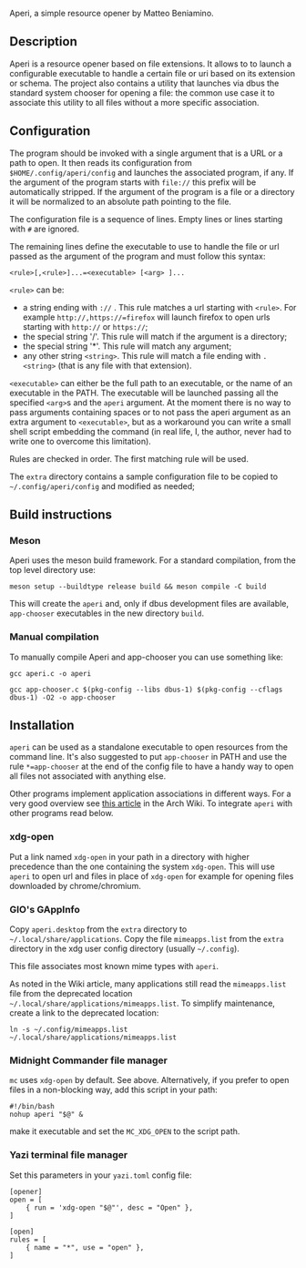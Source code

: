 Aperi, a simple resource opener by Matteo Beniamino.

## Description

Aperi is a resource opener based on file extensions. It allows to to launch a
configurable executable to handle a certain file or uri based on its extension
or schema. The project also contains a utility that launches via dbus the
standard system chooser for opening a file: the common use case it to associate
this utility to all files without a more specific association.

## Configuration

The program should be invoked with a single argument that is a URL or a path to
open. It then reads its configuration from `$HOME/.config/aperi/config` and
launches the associated program, if any. If the argument of the program starts
with `file://` this prefix will be automatically stripped. If the argument of
the program is a file or a directory it will be normalized to an absolute path
pointing to the file.

The configuration file is a sequence of lines. Empty lines or lines starting
with `#` are ignored.

The remaining lines define the executable to use to handle the file or url
passed as the argument of the program and must follow this syntax:

`<rule>[,<rule>]...=<executable> [<arg> ]...`

`<rule>` can be:

 * a string ending with `://` . This rule matches a url starting with `<rule>`.
   For example `http://,https://=firefox` will launch firefox to open urls
   starting with `http://` or `https://`;
 * the special string '/'. This rule will match if the argument is a directory;
 * the special string '\*'. This rule will match any argument;
 * any other string `<string>`. This rule will match a file ending with
   `.<string>` (that is any file with that extension).

`<executable>` can either be the full path to an executable, or the name of an
executable in the PATH. The executable will be launched passing all the specified
`<arg>`s and the `aperi` argument.
At the moment there is no way to pass arguments containing spaces or to not pass
the aperi argument as an extra argument to `<executable>`, but as a workaround
you can write a small shell script embedding the command (in real life, I,
the author, never had to write one to overcome this limitation).

Rules are checked in order. The first matching rule will be used.

The `extra` directory contains a sample configuration file to be copied to
`~/.config/aperi/config` and modified as needed;

## Build instructions

### Meson

Aperi uses the meson build framework. For a standard compilation, from the top
level directory use:

`meson setup --buildtype release build && meson compile -C build`

This will create the `aperi` and, only if dbus development files are available,
`app-chooser` executables in the new directory `build`.

### Manual compilation

To manually compile Aperi and app-chooser you can use something like:

`gcc aperi.c -o aperi`

`gcc app-chooser.c $(pkg-config --libs dbus-1) $(pkg-config --cflags dbus-1) -O2 -o app-chooser`

## Installation

`aperi` can be used as a standalone executable to open resources from the
command line. It's also suggested to put `app-chooser` in PATH and use the rule
`*=app-chooser` at the end of the config file to have a handy way to open all
files not associated with anything else.

Other programs implement application associations in different ways.
For a very good overview see [this
article](https://wiki.archlinux.org/title/Default_applications) in the Arch
Wiki. To integrate `aperi` with other programs read below.

### xdg-open

Put a link named `xdg-open` in your path in a directory with higher precedence
than the one containing the system `xdg-open`. This will use `aperi` to open
url and files in place of `xdg-open` for example for opening files downloaded
by chrome/chromium.

### GIO's GAppInfo

Copy `aperi.desktop` from the `extra` directory to `~/.local/share/applications`.
Copy the file `mimeapps.list` from the `extra` directory in the xdg user config
directory (usually `~/.config`).

This file associates most known mime types with `aperi`.

As noted in the Wiki article, many applications still read the `mimeapps.list` file
from the deprecated location `~/.local/share/applications/mimeapps.list`.
To simplify maintenance, create a link to the deprecated location:

```
ln -s ~/.config/mimeapps.list ~/.local/share/applications/mimeapps.list
```

### Midnight Commander file manager

`mc` uses `xdg-open` by default. See above. Alternatively, if you prefer to open
files in a non-blocking way, add this script in your path:

```
#!/bin/bash
nohup aperi "$@" &
```

make it executable and set the `MC_XDG_OPEN` to the script path.

### Yazi terminal file manager

Set this parameters in your `yazi.toml` config file:

```
[opener]
open = [
    { run = 'xdg-open "$@"', desc = "Open" },
]

[open]
rules = [
    { name = "*", use = "open" },
]
```

